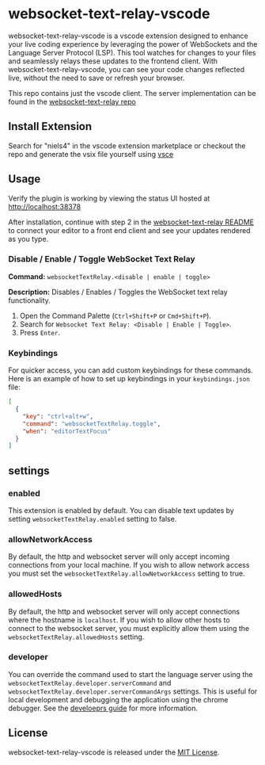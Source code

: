 # websocket-text-relay-vscode

websocket-text-relay-vscode is a vscode extension designed to enhance your live coding experience by leveraging the power of WebSockets and the Language Server Protocol (LSP).
This tool watches for changes to your files and seamlessly relays these updates to the frontend client.
With websocket-text-relay-vscode, you can see your code changes reflected live, without the need to save or refresh your browser.

This repo contains just the vscode client. The server implementation can be found in the [websocket-text-relay repo](https://github.com/niels4/websocket-text-relay)

## Install Extension

Search for "niels4" in the vscode extension marketplace or checkout the repo and generate the vsix file yourself using [vsce](https://code.visualstudio.com/api/working-with-extensions/publishing-extension#vsce)

## Usage

Verify the plugin is working by viewing the status UI hosted at [http://localhost:38378](http://localhost:38378)

After installation, continue with step 2 in the [websocket-text-relay README](https://github.com/niels4/websocket-text-relay)
to connect your editor to a front end client and see your updates rendered as you type.

### Disable / Enable / Toggle WebSocket Text Relay

**Command:** `websocketTextRelay.<disable | enable | toggle>`

**Description:** Disables / Enables / Toggles the WebSocket text relay functionality.

1. Open the Command Palette (`Ctrl+Shift+P` or `Cmd+Shift+P`).
2. Search for `Websocket Text Relay: <Disable | Enable | Toggle>`.
3. Press `Enter`.

### Keybindings

For quicker access, you can add custom keybindings for these commands. Here is an example of how to set up keybindings in your `keybindings.json` file:

```json
[
  {
    "key": "ctrl+alt+w",
    "command": "websocketTextRelay.toggle",
    "when": "editorTextFocus"
  }
]
```

## settings

### enabled

This extension is enabled by default. You can disable text updates by setting `websocketTextRelay.enabled` setting to false.

### allowNetworkAccess

By default, the http and websocket server will only accept incoming connections from your local machine. If you
wish to allow network access you must set the `websocketTextRelay.allowNetworkAccess` setting to true.

### allowedHosts

By default, the http and websocket server will only accept connections where the hostname is `localhost`. If you wish
to allow other hosts to connect to the websocket server, you must explicitly allow them using the `websocketTextRelay.allowedHosts` setting.

### developer

You can override the command used to start the language server using the `websocketTextRelay.developer.serverCommand` and `websocketTextRelay.developer.serverCommandArgs` settings. This is useful for local
development and debugging the application using the chrome debugger. See the [develoeprs guide](https://github.com/niels4/websocket-text-relay/blob/main/docs/dev-getting-started.md) for more information.

## License

websocket-text-relay-vscode is released under the [MIT License](LICENSE).
